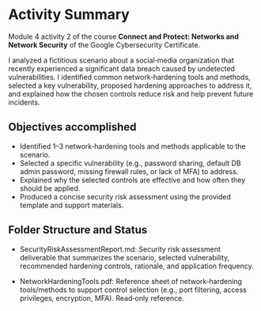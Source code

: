 # Activity Summary 

Module 4 activity 2 of the course **Connect and Protect: Networks and Network Security** of the Google Cybersecurity Certificate.

I analyzed a fictitious scenario about a social‑media organization that recently experienced a significant data breach caused by undetected vulnerabilities. I identified common network‑hardening tools and methods, selected a key vulnerability, proposed hardening approaches to address it, and explained how the chosen controls reduce risk and help prevent future incidents.


## Objectives accomplished

- Identified 1–3 network‑hardening tools and methods applicable to the scenario.
- Selected a specific vulnerability (e.g., password sharing, default DB admin password, missing firewall rules, or lack of MFA) to address.
- Explained why the selected controls are effective and how often they should be applied.
- Produced a concise security risk assessment using the provided template and support materials.


## Folder Structure and Status

- SecurityRiskAssessmentReport.md: Security risk assessment deliverable that summarizes the scenario, selected vulnerability, recommended hardening controls, rationale, and application frequency.

- NetworkHardeningTools.pdf: Reference sheet of network‑hardening tools/methods to support control selection (e.g., port filtering, access privileges, encryption, MFA). Read‑only reference.
